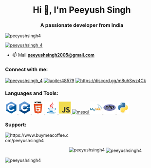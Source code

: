 <h1 align="center">Hi 👋, I'm Peeyush Singh</h1>
<h3 align="center">A passionate developer from India</h3>

<p align="left"> <img src="https://komarev.com/ghpvc/?username=peeyushsingh4&label=Profile%20views&color=0e75b6&style=flat" alt="peeyushsingh4" /> </p>

<p align="left"> <a href="https://twitter.com/peeyushsingh_4" target="blank"><img src="https://img.shields.io/twitter/follow/peeyushsingh_4?logo=twitter&style=for-the-badge" alt="peeyushsingh_4" /></a> </p>

- 📫 Mail **peeyushsingh2005@gmail.com**

<h3 align="left">Connect with me:</h3>
<p align="left">
<a href="https://twitter.com/peeyushsingh_4" target="blank"><img align="center" src="https://raw.githubusercontent.com/rahuldkjain/github-profile-readme-generator/master/src/images/icons/Social/twitter.svg" alt="peeyushsingh_4" height="30" width="40" /></a>
<a href="https://instagram.com/jupiter48579" target="blank"><img align="center" src="https://raw.githubusercontent.com/rahuldkjain/github-profile-readme-generator/master/src/images/icons/Social/instagram.svg" alt="jupiter48579" height="30" width="40" /></a>
<a href="https://discord.gg/https://discord.gg/m8uhSwz4Ck" target="blank"><img align="center" src="https://raw.githubusercontent.com/rahuldkjain/github-profile-readme-generator/master/src/images/icons/Social/discord.svg" alt="https://discord.gg/m8uhSwz4Ck" height="30" width="40" /></a>
</p>

<h3 align="left">Languages and Tools:</h3>
<p align="left"> <a href="https://www.cprogramming.com/" target="_blank" rel="noreferrer"> <img src="https://raw.githubusercontent.com/devicons/devicon/master/icons/c/c-original.svg" alt="c" width="40" height="40"/> </a> <a href="https://www.w3schools.com/cpp/" target="_blank" rel="noreferrer"> <img src="https://raw.githubusercontent.com/devicons/devicon/master/icons/cplusplus/cplusplus-original.svg" alt="cplusplus" width="40" height="40"/> </a> <a href="https://www.w3.org/html/" target="_blank" rel="noreferrer"> <img src="https://raw.githubusercontent.com/devicons/devicon/master/icons/html5/html5-original-wordmark.svg" alt="html5" width="40" height="40"/> </a> <a href="https://www.java.com" target="_blank" rel="noreferrer"> <img src="https://raw.githubusercontent.com/devicons/devicon/master/icons/java/java-original.svg" alt="java" width="40" height="40"/> </a> <a href="https://developer.mozilla.org/en-US/docs/Web/JavaScript" target="_blank" rel="noreferrer"> <img src="https://raw.githubusercontent.com/devicons/devicon/master/icons/javascript/javascript-original.svg" alt="javascript" width="40" height="40"/> </a> <a href="https://www.microsoft.com/en-us/sql-server" target="_blank" rel="noreferrer"> <img src="https://www.svgrepo.com/show/303229/microsoft-sql-server-logo.svg" alt="mssql" width="40" height="40"/> </a> <a href="https://www.mysql.com/" target="_blank" rel="noreferrer"> <img src="https://raw.githubusercontent.com/devicons/devicon/master/icons/mysql/mysql-original-wordmark.svg" alt="mysql" width="40" height="40"/> </a> <a href="https://www.php.net" target="_blank" rel="noreferrer"> <img src="https://raw.githubusercontent.com/devicons/devicon/master/icons/php/php-original.svg" alt="php" width="40" height="40"/> </a> <a href="https://www.python.org" target="_blank" rel="noreferrer"> <img src="https://raw.githubusercontent.com/devicons/devicon/master/icons/python/python-original.svg" alt="python" width="40" height="40"/> </a> </p>

<h3 align="left">Support:</h3>
<p><a href="https://www.buymeacoffee.com/https://www.buymeacoffee.com/peeyushsingh4"> <img align="left" src="https://cdn.buymeacoffee.com/buttons/v2/default-yellow.png" height="50" width="210" alt="https://www.buymeacoffee.com/peeyushsingh4" /></a></p><br><br>

<p><img align="left" src="https://github-readme-stats.vercel.app/api/top-langs?username=peeyushsingh4&show_icons=true&locale=en&layout=compact" alt="peeyushsingh4" /></p>

<p>&nbsp;<img align="center" src="https://github-readme-stats.vercel.app/api?username=peeyushsingh4&show_icons=true&locale=en" alt="peeyushsingh4" /></p>

<p><img align="center" src="https://github-readme-streak-stats.herokuapp.com/?user=peeyushsingh4&" alt="peeyushsingh4" /></p>
